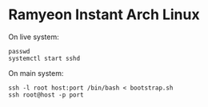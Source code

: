 # Ramyeon Instant Arch Linux 

On live system:
```
passwd
systemctl start sshd
```

On main system:
```
ssh -l root host:port /bin/bash < bootstrap.sh
ssh root@host -p port
```
